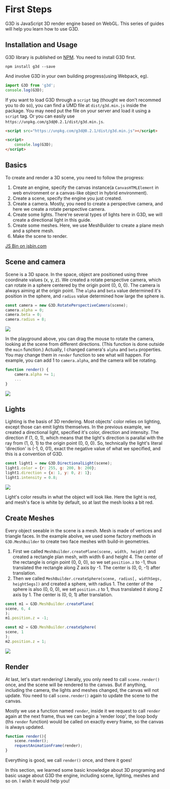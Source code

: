 # First Steps

G3D is JavaScript 3D render engine based on WebGL. This series of guides will help you learn how to use G3D.

## Installation and Usage

G3D library is published on [NPM](https://www.npmjs.com/package/g3d). You need to install G3D first.

```dash
npm install g3d --save
```

And involve G3D in your own building progress(using Webpack, eg).

```javascript
import G3D from 'g3d';
console.log(G3D);
```

If you want to load G3D through a `script` tag (thought we don't recommed you to do so), you can find a UMD file at `dist/g3d.min.js` inside the package. You may need put the file on your server and load it using a `script` tag. Or you can easily use `https://unpkg.com/g3d@0.2.1/dist/g3d.min.js`.

```html
<script src="https://unpkg.com/g3d@0.2.1/dist/g3d.min.js"></script>

<script>
    console.log(G3D);
</script>
```

## Basics

To create and render a 3D scene, you need to follow the progress:

1. Create an engine, specify the canvas instance(a `CanvasHTMLElement` in web environment or a canvas-like object in hybrid environment).
2. Create a scene, specify the engine you just created.
3. Create a camera. Mostly, you need to create a perspective camera, and here we create a rotate perspective camera.
4. Create some lights. There're several types of lights here in G3D, we will create a directional light in this guide.
5. Create some meshes. Here, we use MeshBuilder to create a plane mesh and a sphere mesh.
6. Make the scene to render.

<a class="jsbin-embed" href="https://jsbin.com/fiquyiz/latest/embed?js,output&height=500px">JS Bin on jsbin.com</a><script src="https://static.jsbin.com/js/embed.min.js?4.1.7"></script>

## Scene and camera

Scene is a 3D space. In the space, object are positioned using three coordinate values (x, y, z). We created a rotate perspective camera, which can rotate in a sphere centered by the origin point (0, 0, 0). The camera is always aiming at the origin point. The `alpha` and `beta` value determined it's position in the sphere, and `radius` value determined how large the sphere is.

```javascript
const camera = new G3D.RotatePerspectiveCamera(scene);
camera.alpha = 0;
camera.beta = 0;
camera.radius = 8;
```

![](https://gw.alicdn.com/tfs/TB1Z7RWo4TpK1RjSZR0XXbEwXXa-458-359.png)

In the playground above, you can drag the mouse to rotate the camera, looking at the scene from different directions. (This function is done outside the `main` function.) Actually, I changed camera's `alpha` and `beta` properties. You may change them in `render` function to see what will happen. For example, you can add 1 to `camera.alpha`, and the camera will be rotating.

```javascript
function render() {
    camera.alpha += 1;
    ...
}
```

![](https://gw.alicdn.com/tfs/TB1LpKpo5LaK1RjSZFxXXamPFXa-454-359.png)

## Lights

Lighting is the basis of 3D rendering. Most objects' color relies on lighting, except those can emit lights themselves. In the previous example, we created a directional light, specified it's color, direction and intensity. The direction if (1, 0, 1), which means that the light's direction is parallal with the ray from (1, 0, 1) to the origin point (0, 0, 0). So, technically the light's literal 'direction' is (-1, 0, 01), exact the negative value of what we specified, and this is a convention of G3D.

```javascript
const light1 = new G3D.DirectionalLight(scene);
light1.color = {r: 255, g: 200, b: 200};
light1.direction = {x: 1, y: 0, z: 1};
light1.intensity = 0.8;
```

![](https://gw.alicdn.com/tfs/TB1R3p0oVzqK1RjSZFoXXbfcXXa-454-384.png)

Light's color results in what the object will look like. Here the light is red, and mesh's face is white by default, so at last the mesh looks a bit red.

## Create Meshes

Every object seeable in the scene is a mesh. Mesh is made of vertices and triangle faces. In the example abolve, we used some factory methods in `G3D.MeshBuilder` to create two face meshes with build-in geometries.

1. First we called `MeshBuilder.createPlane(scene, width, height)` and created a rectangle plan mesh, with width 6 and height 4. The center of the rectangle is origin point (0, 0, 0), so we set `position.z` to -1, thus translated the rectangle along Z axis by -1. The center is (0, 0, -1) after translation.
2. Then we called `MeshBuilder.createSphere(scene, radius[, widthSegs, heightSegs])` and created a sphere, with radius 1. The center of the sphere is also (0, 0, 0), we set `position.z` to 1, thus translated it along Z axis by 1. The center is (0, 0, 1) after translation.

```javascript
const m1 = G3D.MeshBuilder.createPlane(
scene, 6, 4
);
m1.position.z = -1;

const m2 = G3D.MeshBuilder.createSphere(
scene, 1
);
m2.position.z = 1;
```

![](https://gw.alicdn.com/tfs/TB1PLF6o7zoK1RjSZFlXXai4VXa-467-359.png)

## Render

At last, let's start rendering! Literally, you only need to call `scene.render()` once, and the scene will be rendered to the canvas. But if anything, including the camera, the lights and meshes changed, the canvas will not update. You need to call `scene.render()` again to update the scene to the canvas.

Mostly we use a function named `render`, inside it we request to call `render` again at the next frame, thus we can begin a 'render loop', the loop body (ths `render` function) would be called on exactly every frame, so the canvas is always updated.

```javascript
function render(){
    scene.render();
    requestAnimationFrame(render);
}
```

Everything is good, we call `render()` once, and there it goes!

In this section, we learned some basic knowledge about 3D programing and basic usage about G3D the engine, including scene, lighting, meshes and so on. I wish it would help you!